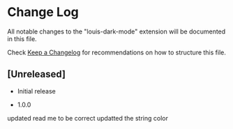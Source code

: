 # Change Log

All notable changes to the "louis-dark-mode" extension will be documented in this file.

Check [Keep a Changelog](http://keepachangelog.com/) for recommendations on how to structure this file.

## [Unreleased]

- Initial release

- 1.0.0

updated read me to be correct 
updatted the string color 
